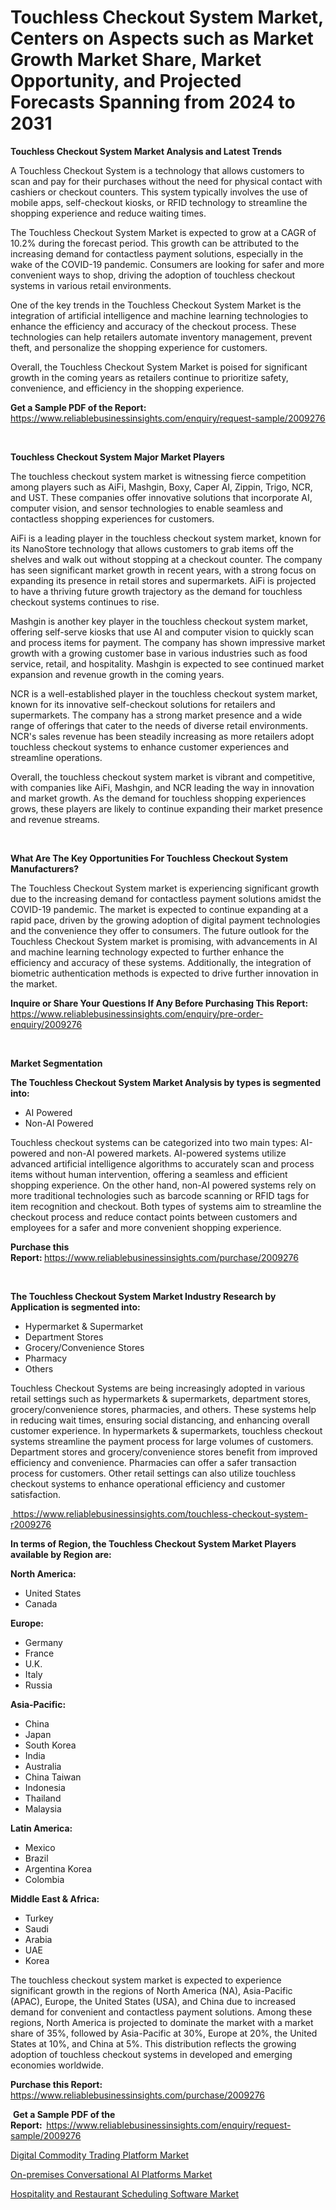 <p><h1>Touchless Checkout System Market, Centers on Aspects such as Market Growth Market Share, Market Opportunity, and Projected Forecasts Spanning from 2024 to 2031</h1></p><p><strong>Touchless Checkout System Market Analysis and Latest Trends</strong></p>
<p><p>A Touchless Checkout System is a technology that allows customers to scan and pay for their purchases without the need for physical contact with cashiers or checkout counters. This system typically involves the use of mobile apps, self-checkout kiosks, or RFID technology to streamline the shopping experience and reduce waiting times.</p><p>The Touchless Checkout System Market is expected to grow at a CAGR of 10.2% during the forecast period. This growth can be attributed to the increasing demand for contactless payment solutions, especially in the wake of the COVID-19 pandemic. Consumers are looking for safer and more convenient ways to shop, driving the adoption of touchless checkout systems in various retail environments.</p><p>One of the key trends in the Touchless Checkout System Market is the integration of artificial intelligence and machine learning technologies to enhance the efficiency and accuracy of the checkout process. These technologies can help retailers automate inventory management, prevent theft, and personalize the shopping experience for customers.</p><p>Overall, the Touchless Checkout System Market is poised for significant growth in the coming years as retailers continue to prioritize safety, convenience, and efficiency in the shopping experience.</p></p>
<p><strong>Get a Sample PDF of the Report:&nbsp;</strong> <a href="https://www.reliablebusinessinsights.com/enquiry/request-sample/2009276">https://www.reliablebusinessinsights.com/enquiry/request-sample/2009276</a></p>
<p>&nbsp;</p>
<p><strong>Touchless Checkout System Major Market Players</strong></p>
<p><p>The touchless checkout system market is witnessing fierce competition among players such as AiFi, Mashgin, Boxy, Caper AI, Zippin, Trigo, NCR, and UST. These companies offer innovative solutions that incorporate AI, computer vision, and sensor technologies to enable seamless and contactless shopping experiences for customers.</p><p>AiFi is a leading player in the touchless checkout system market, known for its NanoStore technology that allows customers to grab items off the shelves and walk out without stopping at a checkout counter. The company has seen significant market growth in recent years, with a strong focus on expanding its presence in retail stores and supermarkets. AiFi is projected to have a thriving future growth trajectory as the demand for touchless checkout systems continues to rise.</p><p>Mashgin is another key player in the touchless checkout system market, offering self-serve kiosks that use AI and computer vision to quickly scan and process items for payment. The company has shown impressive market growth with a growing customer base in various industries such as food service, retail, and hospitality. Mashgin is expected to see continued market expansion and revenue growth in the coming years.</p><p>NCR is a well-established player in the touchless checkout system market, known for its innovative self-checkout solutions for retailers and supermarkets. The company has a strong market presence and a wide range of offerings that cater to the needs of diverse retail environments. NCR's sales revenue has been steadily increasing as more retailers adopt touchless checkout systems to enhance customer experiences and streamline operations.</p><p>Overall, the touchless checkout system market is vibrant and competitive, with companies like AiFi, Mashgin, and NCR leading the way in innovation and market growth. As the demand for touchless shopping experiences grows, these players are likely to continue expanding their market presence and revenue streams.</p></p>
<p>&nbsp;</p>
<p><strong>What Are The Key Opportunities For Touchless Checkout System Manufacturers?</strong></p>
<p><p>The Touchless Checkout System market is experiencing significant growth due to the increasing demand for contactless payment solutions amidst the COVID-19 pandemic. The market is expected to continue expanding at a rapid pace, driven by the growing adoption of digital payment technologies and the convenience they offer to consumers. The future outlook for the Touchless Checkout System market is promising, with advancements in AI and machine learning technology expected to further enhance the efficiency and accuracy of these systems. Additionally, the integration of biometric authentication methods is expected to drive further innovation in the market.</p></p>
<p><strong>Inquire or Share Your Questions If Any Before Purchasing This Report:</strong> <a href="https://www.reliablebusinessinsights.com/enquiry/pre-order-enquiry/2009276">https://www.reliablebusinessinsights.com/enquiry/pre-order-enquiry/2009276</a></p>
<p>&nbsp;</p>
<p><strong>Market Segmentation</strong></p>
<p><strong>The Touchless Checkout System Market Analysis by types is segmented into:</strong></p>
<p><ul><li>AI Powered</li><li>Non-AI Powered</li></ul></p>
<p><p>Touchless checkout systems can be categorized into two main types: AI-powered and non-AI powered markets. AI-powered systems utilize advanced artificial intelligence algorithms to accurately scan and process items without human intervention, offering a seamless and efficient shopping experience. On the other hand, non-AI powered systems rely on more traditional technologies such as barcode scanning or RFID tags for item recognition and checkout. Both types of systems aim to streamline the checkout process and reduce contact points between customers and employees for a safer and more convenient shopping experience.</p></p>
<p><strong>Purchase this Report:&nbsp;</strong><a href="https://www.reliablebusinessinsights.com/purchase/2009276">https://www.reliablebusinessinsights.com/purchase/2009276</a></p>
<p>&nbsp;</p>
<p><strong>The Touchless Checkout System Market Industry Research by Application is segmented into:</strong></p>
<p><ul><li>Hypermarket & Supermarket</li><li>Department Stores</li><li>Grocery/Convenience Stores</li><li>Pharmacy</li><li>Others</li></ul></p>
<p><p>Touchless Checkout Systems are being increasingly adopted in various retail settings such as hypermarkets & supermarkets, department stores, grocery/convenience stores, pharmacies, and others. These systems help in reducing wait times, ensuring social distancing, and enhancing overall customer experience. In hypermarkets & supermarkets, touchless checkout systems streamline the payment process for large volumes of customers. Department stores and grocery/convenience stores benefit from improved efficiency and convenience. Pharmacies can offer a safer transaction process for customers. Other retail settings can also utilize touchless checkout systems to enhance operational efficiency and customer satisfaction.</p></p>
<p><a href="https://www.reliablebusinessinsights.com/touchless-checkout-system-r2009276">&nbsp;https://www.reliablebusinessinsights.com/touchless-checkout-system-r2009276</a></p>
<p><strong>In terms of Region, the Touchless Checkout System Market Players available by Region are:</strong></p>
<p>
    <p> <strong> North America: </strong>
        <ul>
            <li>United States</li>
            <li>Canada</li>
        </ul>
        </p> 
    <p> <strong> Europe: </strong>
        <ul>
            <li>Germany</li>
            <li>France</li>
            <li>U.K.</li>
            <li>Italy</li>
            <li>Russia</li>
        </ul>
        </p> 
    <p> <strong> Asia-Pacific: </strong>
        <ul>
            <li>China</li>
            <li>Japan</li>
            <li>South Korea</li>
            <li>India</li>
            <li>Australia</li>
            <li>China Taiwan</li>
            <li>Indonesia</li>
            <li>Thailand</li>
            <li>Malaysia</li>
        </ul>
        </p> 
    <p> <strong> Latin America: </strong>
        <ul>
            <li>Mexico</li>
            <li>Brazil</li>
            <li>Argentina Korea</li>
            <li>Colombia</li>
        </ul>
        </p> 
    <p> <strong> Middle East & Africa: </strong>
        <ul>
            <li>Turkey</li>
            <li>Saudi</li>
            <li>Arabia</li>
            <li>UAE</li>
            <li>Korea</li>
        </ul>
    </p>
    </p>
<p><p>The touchless checkout system market is expected to experience significant growth in the regions of North America (NA), Asia-Pacific (APAC), Europe, the United States (USA), and China due to increased demand for convenient and contactless payment solutions. Among these regions, North America is projected to dominate the market with a market share of 35%, followed by Asia-Pacific at 30%, Europe at 20%, the United States at 10%, and China at 5%. This distribution reflects the growing adoption of touchless checkout systems in developed and emerging economies worldwide.</p></p>
<p><strong>Purchase this Report: </strong><a href="https://www.reliablebusinessinsights.com/purchase/2009276">https://www.reliablebusinessinsights.com/purchase/2009276</a></p>
<p>&nbsp;<strong>Get a Sample PDF of the Report:&nbsp;&nbsp;</strong><a href="https://www.reliablebusinessinsights.com/enquiry/request-sample/2009276">https://www.reliablebusinessinsights.com/enquiry/request-sample/2009276</a></p>
<p><strong></strong></p>
<p><p><a href="https://github.com/staberhelen84/Market-Research-Report-List-1/blob/main/digital-commodity-trading-platform-market.md">Digital Commodity Trading Platform Market</a></p><p><a href="https://github.com/JosephMorgnlvXXff/Market-Research-Report-List-1/blob/main/on-premises-conversational-ai-platforms-market.md">On-premises Conversational AI Platforms Market</a></p><p><a href="https://github.com/ValentineMike02/Market-Research-Report-List-1/blob/main/hospitality-and-restaurant-scheduling-software-market.md">Hospitality and Restaurant Scheduling Software Market</a></p></p>